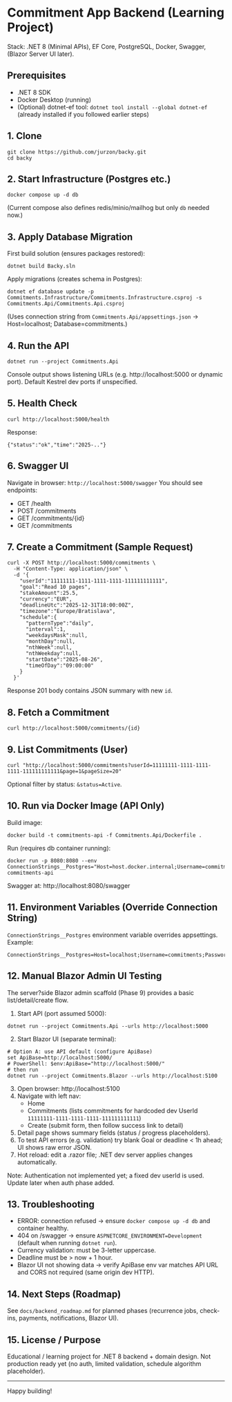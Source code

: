 # Commitment App Backend (Learning Project)

Stack: .NET 8 (Minimal APIs), EF Core, PostgreSQL, Docker, Swagger, (Blazor Server UI later).

## Prerequisites
- .NET 8 SDK
- Docker Desktop (running)
- (Optional) dotnet-ef tool: `dotnet tool install --global dotnet-ef` (already installed if you followed earlier steps)

## 1. Clone
```
git clone https://github.com/jurzon/backy.git
cd backy
```

## 2. Start Infrastructure (Postgres etc.)
```
docker compose up -d db
```
(Current compose also defines redis/minio/mailhog but only `db` needed now.)

## 3. Apply Database Migration
First build solution (ensures packages restored):
```
dotnet build Backy.sln
```
Apply migrations (creates schema in Postgres):
```
dotnet ef database update -p Commitments.Infrastructure/Commitments.Infrastructure.csproj -s Commitments.Api/Commitments.Api.csproj
```
(Uses connection string from `Commitments.Api/appsettings.json` -> Host=localhost; Database=commitments.)

## 4. Run the API
```
dotnet run --project Commitments.Api
```
Console output shows listening URLs (e.g. http://localhost:5000 or dynamic port). Default Kestrel dev ports if unspecified.

## 5. Health Check
```
curl http://localhost:5000/health
```
Response:
```
{"status":"ok","time":"2025-.."}
```

## 6. Swagger UI
Navigate in browser: `http://localhost:5000/swagger`
You should see endpoints:
- GET /health
- POST /commitments
- GET /commitments/{id}
- GET /commitments

## 7. Create a Commitment (Sample Request)
```
curl -X POST http://localhost:5000/commitments \
  -H "Content-Type: application/json" \
  -d '{
    "userId":"11111111-1111-1111-1111-111111111111",
    "goal":"Read 10 pages",
    "stakeAmount":25.5,
    "currency":"EUR",
    "deadlineUtc":"2025-12-31T18:00:00Z",
    "timezone":"Europe/Bratislava",
    "schedule":{
      "patternType":"daily",
      "interval":1,
      "weekdaysMask":null,
      "monthDay":null,
      "nthWeek":null,
      "nthWeekday":null,
      "startDate":"2025-08-26",
      "timeOfDay":"09:00:00"
    }
  }'
```
Response 201 body contains JSON summary with new `id`.

## 8. Fetch a Commitment
```
curl http://localhost:5000/commitments/{id}
```

## 9. List Commitments (User)
```
curl "http://localhost:5000/commitments?userId=11111111-1111-1111-1111-111111111111&page=1&pageSize=20"
```
Optional filter by status: `&status=Active`.

## 10. Run via Docker Image (API Only)
Build image:
```
docker build -t commitments-api -f Commitments.Api/Dockerfile .
```
Run (requires db container running):
```
docker run -p 8080:8080 --env ConnectionStrings__Postgres="Host=host.docker.internal;Username=commitments;Password=commitments;Database=commitments" commitments-api
```
Swagger at: http://localhost:8080/swagger

## 11. Environment Variables (Override Connection String)
`ConnectionStrings__Postgres` environment variable overrides appsettings. Example:
```
ConnectionStrings__Postgres=Host=localhost;Username=commitments;Password=commitments;Database=commitments
```

## 12. Manual Blazor Admin UI Testing
The server?side Blazor admin scaffold (Phase 9) provides a basic list/detail/create flow.

1. Start API (port assumed 5000):
```
dotnet run --project Commitments.Api --urls http://localhost:5000
```
2. Start Blazor UI (separate terminal):
```
# Option A: use API default (configure ApiBase)
set ApiBase=http://localhost:5000/
# PowerShell: $env:ApiBase="http://localhost:5000/"
# then run
dotnet run --project Commitments.Blazor --urls http://localhost:5100
```
3. Open browser: http://localhost:5100
4. Navigate with left nav:
   - Home
   - Commitments (lists commitments for hardcoded dev UserId `11111111-1111-1111-1111-111111111111`)
   - Create (submit form, then follow success link to detail)
5. Detail page shows summary fields (status / progress placeholders).
6. To test API errors (e.g. validation) try blank Goal or deadline < 1h ahead; UI shows raw error JSON.
7. Hot reload: edit a .razor file; .NET dev server applies changes automatically.

Note: Authentication not implemented yet; a fixed dev userId is used. Update later when auth phase added.

## 13. Troubleshooting
- ERROR: connection refused -> ensure `docker compose up -d db` and container healthy.
- 404 on /swagger -> ensure `ASPNETCORE_ENVIRONMENT=Development` (default when running `dotnet run`).
- Currency validation: must be 3-letter uppercase.
- Deadline must be > now + 1 hour.
- Blazor UI not showing data -> verify ApiBase env var matches API URL and CORS not required (same origin dev HTTP).

## 14. Next Steps (Roadmap)
See `docs/backend_roadmap.md` for planned phases (recurrence jobs, check-ins, payments, notifications, Blazor UI).

## 15. License / Purpose
Educational / learning project for .NET 8 backend + domain design. Not production ready yet (no auth, limited validation, schedule algorithm placeholder).

---
Happy building!
